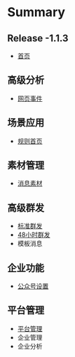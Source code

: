 # Summary

## Release -1.1.3

* [首页](README.md)

## 高级分析

* [网页事件](gao-ji-fen-xi/wang-ye-shi-jian.md)

## 场景应用

* [规则首页](chang-jing-ying-yong/gui-ze-shou-ye.md)

## 素材管理

* [消息素材](su-cai-guan-li/xiao-xi-su-cai.md)

## 高级群发

* [标准群发](gao-ji-qun-fa/gao-ji-qun-fa.md)
* [48小时群发](gao-ji-qun-fa/48xiao-shi-qun-fa.md)
* 模板消息

## 企业功能

* [公众号设置](qi-ye-gong-neng/gong-zhong-hao-she-zhi.md)

## 平台管理

* [平台管理](ping-tai-guan-li/ping-tai-guan-li.md)
* 企业管理
* 企业分析

